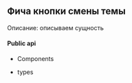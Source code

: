 ## Фича кнопки смены темы

Описание:
описываем сущность

#### Public api

-   Components

-   types

